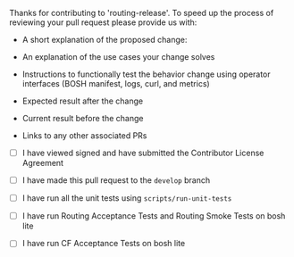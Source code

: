 Thanks for contributing to 'routing-release'. To speed up the process of reviewing your pull request please provide us with:

* A short explanation of the proposed change:

* An explanation of the use cases your change solves

* Instructions to functionally test the behavior change using operator interfaces (BOSH manifest, logs, curl, and metrics)

* Expected result after the change

* Current result before the change

* Links to any other associated PRs

* [ ] I have viewed signed and have submitted the Contributor License Agreement

* [ ] I have made this pull request to the `develop` branch

* [ ] I have run all the unit tests using `scripts/run-unit-tests`

* [ ] I have run Routing Acceptance Tests and Routing Smoke Tests on bosh lite

* [ ] I have run CF Acceptance Tests on bosh lite
